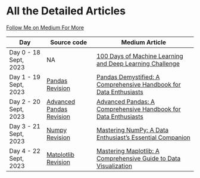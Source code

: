 <h1>All the Detailed Articles</h1>


[Follow Me  on Medium For More](https://medium.com/@tejag311)

| Day                   | Source code                                                                                                         | Medium Article                                                                                                                                                                                  |
|-----------------------|---------------------------------------------------------------------------------------------------------------------|-----------------------------------------------------------------------------------------------------------------------------------------------------------------------------------------------------|
| Day 0 - 18 Sept, 2023 | NA                                                                                                                  | [100 Days of Machine Learning and Deep Learning Challenge](https://medium.com/@tejag311/100-days-of-machine-learning-and-deep-learning-challenge-5fae5f6cfec5)                                      |
| Day 1 - 19 Sept, 2023 | [Pandas Revision](https://github.com/ds-teja/100_Days_MLDL/tree/main/1.%20Day%201%20-%20Pandas%20Revision)          | [Pandas Demystified: A Comprehensive Handbook for Data Enthusiasts](https://medium.com/python-in-plain-english/pandas-demystified-a-comprehensive-handbook-for-data-enthusiasts-part-1-136127e407f) |
| Day 2 - 20 Sept, 2023 | [Advanced Pandas Revision](https://github.com/ds-teja/100_Days_MLDL/tree/main/2.%20Day%202%20-%20Pandas%20Revision) | [Advanced Pandas: A Comprehensive Handbook for Data Enthusiasts](https://medium.com/python-in-plain-english/pandas-demystified-a-comprehensive-handbook-for-data-enthusiasts-part-2-4e2449fcc939)   |
| Day 3 - 21 Sept, 2023 | [Numpy Revision](https://github.com/ds-teja/100_Days_MLDL/tree/main/3.%20Day%203-%20Numpy%20Revision)               | [Mastering NumPy: A Data Enthusiast’s Essential Companion](https://medium.com/python-in-plain-english/mastering-numpy-a-data-enthusiasts-essential-companion-392cdbe39e84)                          |
| Day 4 - 22 Sept, 2023 | [Matplotlib Revision](https://github.com/ds-teja/100_Days_MLDL/tree/main/4.%20Day%204%20-%20Matplotlib%20Revision)  | [Mastering Maplotlib: A Comprehensive Guide to Data Visualization](https://medium.com/towards-artificial-intelligence/mastering-maplotlib-a-comprehensive-guide-to-data-visualization-e60bebecb267) |
